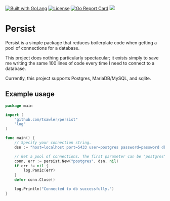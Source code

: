 

<a href="https://golang.org"><img src="https://img.shields.io/badge/powered_by-Go-3362c2.svg?style=flat-square" alt="Built with GoLang"></a>
[![License](http://img.shields.io/badge/license-mit-blue.svg?style=flat-square)](https://github.com/tsawler/persist/blob/main/LICENSE.md)
[![Go Report Card](https://goreportcard.com/badge/github.com/tsawler/persist)](https://goreportcard.com/report/github.com/tsawler/persist)
<a href="https://pkg.go.dev/github.com/tsawler/persist"><img src="https://img.shields.io/badge/godoc-reference-%23007d9c.svg"></a>


# Persist

Persist is a simple package that reduces boilerplate code when getting a pool of connections for 
a database.

This project does nothing particularly spectacular; it exists simply to save me writing the same 100 lines of code
every time I need to connect to a database.

Currently, this project supports Postgres, MariaDB/MySQL, and sqlite.

## Example usage

~~~go
package main

import (
	"github.com/tsawler/persist"
	"log"
)

func main() {
	// Specify your connection string.
	dsn := "host=localhost port=5433 user=postgres password=password dbname=foo sslmode=disable"

	// Get a pool of connections. The first parameter can be "postgres", "mariadb", "mysql", or "sqlite".
	conn, err := persist.New("postgres", dsn, nil)
	if err != nil {
		log.Panic(err)
	}
	defer conn.Close()

	log.Println("Connected to db successfully.")
}
~~~